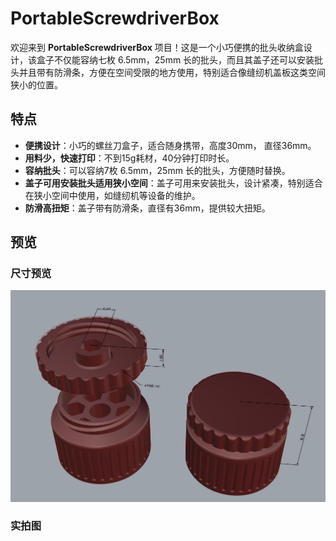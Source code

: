 # PortableScrewdriverBox

欢迎来到 **PortableScrewdriverBox** 项目！这是一个小巧便携的批头收纳盒设计，该盒子不仅能容纳七枚 6.5mm，25mm 长的批头，而且其盖子还可以安装批头并且带有防滑条，方便在空间受限的地方使用，特别适合像缝纫机盖板这类空间狭小的位置。

## 特点

- **便携设计**：小巧的螺丝刀盒子，适合随身携带，高度30mm， 直径36mm。
- **用料少，快速打印**：不到15g耗材，40分钟打印时长。
- **容纳批头**：可以容纳7枚 6.5mm，25mm 长的批头，方便随时替换。
- **盖子可用安装批头适用狭小空间**：盖子可用来安装批头，设计紧凑，特别适合在狭小空间中使用，如缝纫机等设备的维护。
- **防滑高扭矩**：盖子带有防滑条，直径有36mm，提供较大扭矩。

## 预览

### 尺寸预览
<img src="./assets/size.png" width=600 alt="尺寸说明" />

### 实拍图
<!-- todo -->